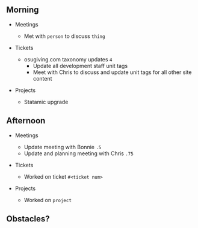 ## Morning

- Meetings
    - Met with `person` to discuss `thing`


- Tickets
    - osugiving.com taxonomy updates `4`
        - Update all development staff unit tags
        - Meet with Chris to discuss and update unit tags for all other site content


- Projects
    - Statamic upgrade


## Afternoon

- Meetings
    - Update meeting with Bonnie `.5`
    - Update and planning meeting with Chris `.75`


- Tickets
    - Worked on ticket `#<ticket num>`


- Projects
    - Worked on `project`


## Obstacles?
